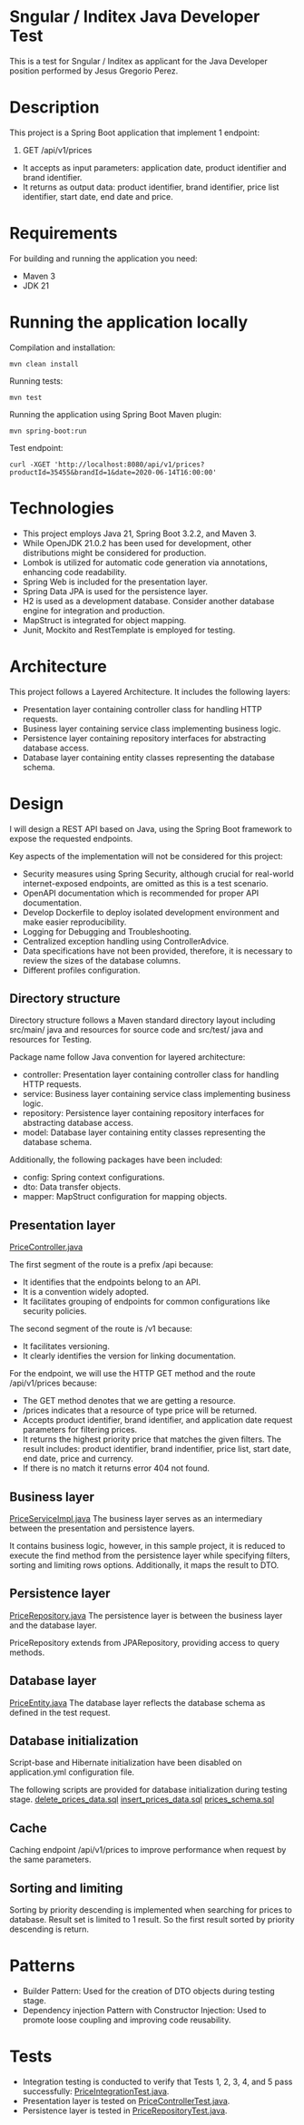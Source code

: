 # Sngular / Inditex Java Developer Test
This is a test for Sngular / Inditex as applicant for the Java Developer position performed by Jesus Gregorio Perez.

# Description
This project is a Spring Boot application that implement 1 endpoint:
1. GET /api/v1/prices 
- It accepts as input parameters: application date, product identifier and brand identifier.
- It returns as output data: product identifier, brand identifier, price list identifier, start date, end date and price.

# Requirements
For building and running the application you need:
- Maven 3
- JDK 21

# Running the application locally
Compilation and installation:
```
mvn clean install
```

Running tests:
```
mvn test
```

Running the application using Spring Boot Maven plugin:
```
mvn spring-boot:run
```

Test endpoint:
```
curl -XGET 'http://localhost:8080/api/v1/prices?productId=35455&brandId=1&date=2020-06-14T16:00:00'
```

# Technologies
- This project employs Java 21, Spring Boot 3.2.2, and Maven 3.
- While OpenJDK 21.0.2 has been used for development, other distributions might be considered for production.
- Lombok is utilized for automatic code generation via annotations, enhancing code readability.
- Spring Web is included for the presentation layer.
- Spring Data JPA is used for the persistence layer.
- H2 is used as a development database. Consider another database engine for integration and production.
- MapStruct is integrated for object mapping.
- Junit, Mockito and RestTemplate is employed for testing.

# Architecture
This project follows a Layered Architecture. It includes the following layers: 
- Presentation layer containing controller class for handling HTTP requests.
- Business layer containing service class implementing business logic.
- Persistence layer containing repository interfaces for abstracting database access.
- Database layer containing entity classes representing the database schema.

# Design
I will design a REST API based on Java, using the Spring Boot framework to expose the requested endpoints.

Key aspects of the implementation will not be considered for this project:
- Security measures using Spring Security, although crucial for real-world internet-exposed endpoints, are omitted as this is a test scenario.
- OpenAPI documentation which is recommended for proper API documentation.
- Develop Dockerfile to deploy isolated development environment and make easier reproducibility.
- Logging for Debugging and Troubleshooting.
- Centralized exception handling using ControllerAdvice.
- Data specifications have not been provided, therefore, it is necessary to review the sizes of the database columns.
- Different profiles configuration. 

## Directory structure
Directory structure follows a Maven standard directory layout including src/main/ java and resources for source code and src/test/ java and resources for Testing.

Package name follow Java convention for layered architecture:
- controller: Presentation layer containing controller class for handling HTTP requests.
- service: Business layer containing service class implementing business logic.
- repository: Persistence layer containing repository interfaces for abstracting database access.
- model: Database layer containing entity classes representing the database schema.

Additionally, the following packages have been included:
- config: Spring context configurations.
- dto: Data transfer objects.
- mapper: MapStruct configuration for mapping objects.

## Presentation layer
[PriceController.java](src%2Fmain%2Fjava%2Fcom%2Fsngular%2Ftest%2Finditex%2Fcontroller%2FPriceController.java)

The first segment of the route is a prefix /api because:
- It identifies that the endpoints belong to an API.
- It is a convention widely adopted.
- It facilitates grouping of endpoints for common configurations like security policies.

The second segment of the route is /v1 because:
- It facilitates versioning.
- It clearly identifies the version for linking documentation.

For the endpoint, we will use the HTTP GET method and the route /api/v1/prices because:
- The GET method denotes that we are getting a resource.
- /prices indicates that a resource of type price will be returned.
- Accepts product identifier, brand identifier, and application date request parameters for filtering prices.
- It returns the highest priority price that matches the given filters. The result includes: product identifier, brand indentifier, price list, start date, end date, price and currency.
- If there is no match it returns error 404 not found.

## Business layer
[PriceServiceImpl.java](src%2Fmain%2Fjava%2Fcom%2Fsngular%2Ftest%2Finditex%2Fservice%2FPriceServiceImpl.java)
The business layer serves as an intermediary between the presentation and persistence layers.

It contains business logic, however, in this sample project, it is reduced to execute the find method from the persistence layer while specifying filters, sorting and limiting rows options. Additionally, it maps the result to DTO. 

## Persistence layer
[PriceRepository.java](src%2Fmain%2Fjava%2Fcom%2Fsngular%2Ftest%2Finditex%2Frepository%2FPriceRepository.java)
The persistence layer is between the business layer and the database layer.

PriceRepository extends from JPARepository, providing access to query methods.

## Database layer
[PriceEntity.java](src%2Fmain%2Fjava%2Fcom%2Fsngular%2Ftest%2Finditex%2Fdomain%2FPriceEntity.java)
The database layer reflects the database schema as defined in the test request.

## Database initialization
Script-base and Hibernate initialization have been disabled on application.yml configuration file. 

The following scripts are provided for database initialization during testing stage.
[delete_prices_data.sql](src%2Fmain%2Fresources%2Fdelete_prices_data.sql)
[insert_prices_data.sql](src%2Fmain%2Fresources%2Finsert_prices_data.sql)
[prices_schema.sql](src%2Fmain%2Fresources%2Fprices_schema.sql)

## Cache
Caching endpoint /api/v1/prices to improve performance when request by the same parameters.

## Sorting and limiting
Sorting by priority descending is implemented when searching for prices to database.
Result set is limited to 1 result.
So the first result sorted by priority descending is return.

# Patterns
- Builder Pattern: Used for the creation of DTO objects during testing stage.
- Dependency injection Pattern with Constructor Injection: Used to promote loose coupling and improving code reusability.

# Tests
- Integration testing is conducted to verify that Tests 1, 2, 3, 4, and 5 pass successfully: [PriceIntegrationTest.java](src%2Ftest%2Fjava%2Fcom%2Fsngular%2Ftest%2Finditex%2Fintegration%2FPriceIntegrationTest.java).
- Presentation layer is tested on [PriceControllerTest.java](src%2Ftest%2Fjava%2Fcom%2Fsngular%2Ftest%2Finditex%2Fcontroller%2FPriceControllerTest.java).
- Persistence layer is tested in [PriceRepositoryTest.java](src%2Ftest%2Fjava%2Fcom%2Fsngular%2Ftest%2Finditex%2Frepository%2FPriceRepositoryTest.java).
